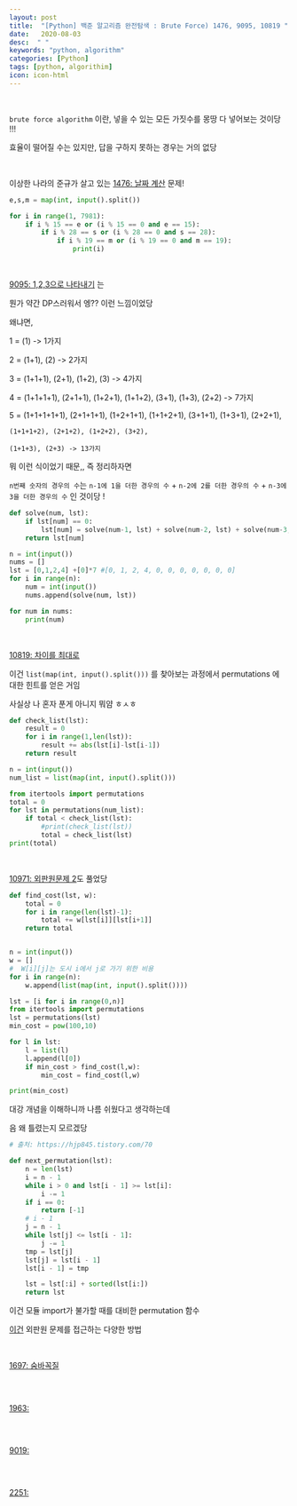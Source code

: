 ```yaml
---
layout: post
title:  "[Python] 백준 알고리즘 완전탐색 : Brute Force) 1476, 9095, 10819 "
date:   2020-08-03
desc:  " "
keywords: "python, algorithm"
categories: [Python]
tags: [python, algorithim]
icon: icon-html
---
```





<br>




`brute force algorithm` 이란, 넣을 수 있는 모든 가짓수를 몽땅 다 넣어보는 것이당 !!!

효율이 떨어질 수는 있지만, 답을 구하지 못하는 경우는 거의 없당


<br>





이상한 나라의 준규가 살고 있는 [1476: 날짜 계산](https://www.acmicpc.net/problem/1476) 문제!


```python
e,s,m = map(int, input().split())

for i in range(1, 7981):
    if i % 15 == e or (i % 15 == 0 and e == 15):
        if i % 28 == s or (i % 28 == 0 and s == 28):
            if i % 19 == m or (i % 19 == 0 and m == 19):
                print(i)
```



<br>



[9095: 1,2,3으로 나타내기](https://www.acmicpc.net/problem/9095) 는  

뭔가 약간 DP스러워서 엥?? 이런 느낌이었당


왜냐면,

1 = (1) -> 1가지

2 = (1+1), (2) -> 2가지

3 = (1+1+1), (2+1), (1+2), (3) -> 4가지

4 = (1+1+1+1), (2+1+1), (1+2+1), (1+1+2), (3+1), (1+3), (2+2) -> 7가지

5 = (1+1+1+1+1), (2+1+1+1), (1+2+1+1), (1+1+2+1), (3+1+1), (1+3+1), (2+2+1),

    (1+1+1+2), (2+1+2), (1+2+2), (3+2),

    (1+1+3), (2+3) -> 13가지

뭐 이런 식이었기 때문,, 즉 정리하자면


`n번째 숫자의 경우의 수`는 `n-1에 1을 더한 경우의 수` + `n-2에 2를 더한 경우의 수` + `n-3에 3을 더한 경우의 수` 인 것이당 !



```python
def solve(num, lst):
    if lst[num] == 0:
        lst[num] = solve(num-1, lst) + solve(num-2, lst) + solve(num-3, lst)
    return lst[num]

n = int(input())
nums = []
lst = [0,1,2,4] +[0]*7 #[0, 1, 2, 4, 0, 0, 0, 0, 0, 0, 0]
for i in range(n):
    num = int(input())
    nums.append(solve(num, lst))

for num in nums:
    print(num)
```



<br>

[10819: 차이를 최대로](https://www.acmicpc.net/problem/10819)

이건 `list(map(int, input().split()))` 를 찾아보는 과정에서 permutations 에 대한 힌트를 얻은 거임

사실상 나 혼자 푼게 아니지 뭐얌 ㅎㅅㅎ

```python
def check_list(lst):
    result = 0
    for i in range(1,len(lst)):
        result += abs(lst[i]-lst[i-1])
    return result

n = int(input())
num_list = list(map(int, input().split()))

from itertools import permutations
total = 0
for lst in permutations(num_list):
    if total < check_list(lst):
        #print(check_list(lst))
        total = check_list(lst)
print(total)
```



<br>



[10971: 외판원문제 2](https://www.acmicpc.net/problem/10971)도 풀었당




```python
def find_cost(lst, w):
    total = 0
    for i in range(len(lst)-1):
        total += w[lst[i]][lst[i+1]]
    return total


n = int(input())
w = []
#  W[i][j]는 도시 i에서 j로 가기 위한 비용
for i in range(n):
    w.append(list(map(int, input().split())))

lst = [i for i in range(0,n)]
from itertools import permutations
lst = permutations(lst)
min_cost = pow(100,10)

for l in lst:
    l = list(l)
    l.append(l[0])
    if min_cost > find_cost(l,w):
        min_cost = find_cost(l,w)

print(min_cost)
```


대강 개념을 이해하니까 나름 쉬웠다고 생각하는데

음 왜 틀렸는지 모르겠당


```python
# 출처: https://hjp845.tistory.com/70

def next_permutation(lst):
    n = len(lst)
    i = n - 1
    while i > 0 and lst[i - 1] >= lst[i]:
        i -= 1
    if i == 0:
        return [-1]
    # i - 1
    j = n - 1
    while lst[j] <= lst[i - 1]:
        j -= 1
    tmp = lst[j]
    lst[j] = lst[i - 1]
    lst[i - 1] = tmp

    lst = lst[:i] + sorted(lst[i:])
    return lst

```

이건 모듈 import가 불가할 때를 대비한 permutation 함수



[이건](https://suri78.tistory.com/152) 외판원 문제를 접근하는 다양한 방법



<br>



[1697: 숨바꼭질](https://www.acmicpc.net/problem/1697)


```python
```



<br>


[1963: ](https://www.acmicpc.net/problem/1963)


```python
```



<br>



[9019: ](https://www.acmicpc.net/problem/9019)

```python
```



<br>




[2251: ](https://www.acmicpc.net/problem/2251)



```python
```



<br>
